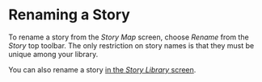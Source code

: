 # Renaming a Story

To rename a story from the _Story Map_ screen, choose _Rename_ from the _Story_
top toolbar. The only restriction on story names is that they must be unique
among your library.

You can also rename a story [in the _Story Library_
screen](../story-library/renaming.md).
